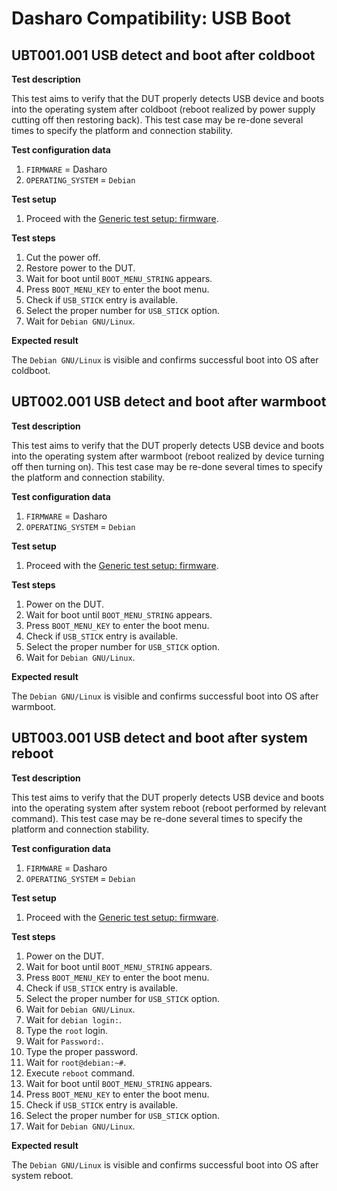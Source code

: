 # Dasharo Compatibility: USB Boot

## UBT001.001 USB detect and boot after coldboot

**Test description**

This test aims to verify that the DUT properly detects USB device and boots
into the operating system after coldboot (reboot realized by power supply
cutting off then restoring back). This test case may be re-done several times
to specify the platform and connection stability.

**Test configuration data**

1. `FIRMWARE` = Dasharo
1. `OPERATING_SYSTEM` = `Debian`

**Test setup**

1. Proceed with the
    [Generic test setup: firmware](../generic-test-setup.md#firmware).

**Test steps**

1. Cut the power off.
2. Restore power to the DUT.
3. Wait for boot until `BOOT_MENU_STRING` appears.
4. Press `BOOT_MENU_KEY` to enter the boot menu.
5. Check if `USB_STICK` entry is available.
6. Select the proper number for `USB_STICK` option.
7. Wait for `Debian GNU/Linux`.

**Expected result**

The `Debian GNU/Linux` is visible and confirms successful boot into OS after
coldboot.

## UBT002.001 USB detect and boot after warmboot

**Test description**

This test aims to verify that the DUT properly detects USB device and boots
into the operating system after warmboot (reboot realized by device turning
off then turning on). This test case may be re-done several times to specify
the platform and connection stability.

**Test configuration data**

1. `FIRMWARE` = Dasharo
1. `OPERATING_SYSTEM` = `Debian`

**Test setup**

1. Proceed with the
    [Generic test setup: firmware](../generic-test-setup.md#firmware).

**Test steps**

1. Power on the DUT.
2. Wait for boot until `BOOT_MENU_STRING` appears.
3. Press `BOOT_MENU_KEY` to enter the boot menu.
4. Check if `USB_STICK` entry is available.
5. Select the proper number for `USB_STICK` option.
6. Wait for `Debian GNU/Linux`.

**Expected result**

The `Debian GNU/Linux` is visible and confirms successful boot into OS after
warmboot.

## UBT003.001 USB detect and boot after system reboot

**Test description**

This test aims to verify that the DUT properly detects USB device and boots
into the operating system after system reboot (reboot performed by relevant
command). This test case may be re-done several times to specify the
platform and connection stability.

**Test configuration data**

1. `FIRMWARE` = Dasharo
1. `OPERATING_SYSTEM` = `Debian`

**Test setup**

1. Proceed with the
    [Generic test setup: firmware](../generic-test-setup.md#firmware).

**Test steps**

1. Power on the DUT.
2. Wait for boot until `BOOT_MENU_STRING` appears.
3. Press `BOOT_MENU_KEY` to enter the boot menu.
4. Check if `USB_STICK` entry is available.
5. Select the proper number for `USB_STICK` option.
6. Wait for `Debian GNU/Linux`.
7. Wait for `debian login:`.
8. Type the `root` login.
9. Wait for `Password:`.
10. Type the proper password.
11. Wait for `root@debian:~#`.
12. Execute `reboot` command.
13. Wait for boot until `BOOT_MENU_STRING` appears.
14. Press `BOOT_MENU_KEY` to enter the boot menu.
15. Check if `USB_STICK` entry is available.
16. Select the proper number for `USB_STICK` option.
17. Wait for `Debian GNU/Linux`.

**Expected result**

The `Debian GNU/Linux` is visible and confirms successful boot into OS after
system reboot.
